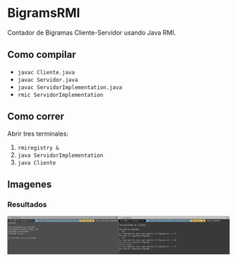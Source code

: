 
# BigramsRMI
Contador de Bigramas Cliente-Servidor usando Java RMI.

## Como compilar
* `javac Cliente.java`
* `javac Servidor.java`
* `javac ServidorImplementation.java`
* `rmic ServidorImplementation`

## Como correr
Abrir tres terminales:
  1. `rmiregistry &`
  2. `java ServidorImplementation`
  3. `java Cliente`

## Imagenes

### Resultados
![alt text](/images/rmi.png "RMI")
